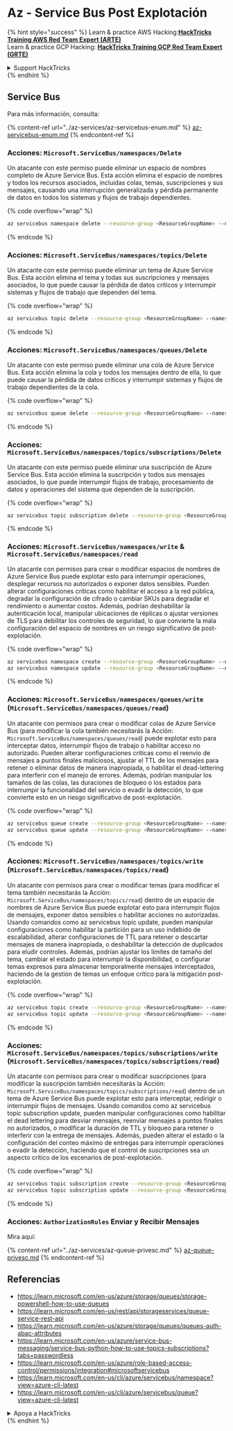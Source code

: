 # Az - Service Bus Post Explotación

{% hint style="success" %}
Learn & practice AWS Hacking:<img src="../../.gitbook/assets/image (1) (1).png" alt="" data-size="line">[**HackTricks Training AWS Red Team Expert (ARTE)**](https://training.hacktricks.xyz/courses/arte)<img src="../../.gitbook/assets/image (1) (1).png" alt="" data-size="line">\
Learn & practice GCP Hacking: <img src="../../.gitbook/assets/image (2).png" alt="" data-size="line">[**HackTricks Training GCP Red Team Expert (GRTE)**<img src="../../.gitbook/assets/image (2).png" alt="" data-size="line">](https://training.hacktricks.xyz/courses/grte)

<details>

<summary>Support HackTricks</summary>

* Check the [**subscription plans**](https://github.com/sponsors/carlospolop)!
* **Join the** 💬 [**Discord group**](https://discord.gg/hRep4RUj7f) or the [**telegram group**](https://t.me/peass) or **follow** us on **Twitter** 🐦 [**@hacktricks\_live**](https://twitter.com/hacktricks\_live)**.**
* **Share hacking tricks by submitting PRs to the** [**HackTricks**](https://github.com/carlospolop/hacktricks) and [**HackTricks Cloud**](https://github.com/carlospolop/hacktricks-cloud) github repos.

</details>
{% endhint %}

## Service Bus

Para más información, consulta:

{% content-ref url="../az-services/az-servicebus-enum.md" %}
[az-servicebus-enum.md](../az-services/az-servicebus-enum.md)
{% endcontent-ref %}

### Acciones: `Microsoft.ServiceBus/namespaces/Delete`

Un atacante con este permiso puede eliminar un espacio de nombres completo de Azure Service Bus. Esta acción elimina el espacio de nombres y todos los recursos asociados, incluidas colas, temas, suscripciones y sus mensajes, causando una interrupción generalizada y pérdida permanente de datos en todos los sistemas y flujos de trabajo dependientes. 

{% code overflow="wrap" %}
```bash
az servicebus namespace delete --resource-group <ResourceGroupName> --name <NamespaceName>
```
{% endcode %}

### Acciones: `Microsoft.ServiceBus/namespaces/topics/Delete`

Un atacante con este permiso puede eliminar un tema de Azure Service Bus. Esta acción elimina el tema y todas sus suscripciones y mensajes asociados, lo que puede causar la pérdida de datos críticos y interrumpir sistemas y flujos de trabajo que dependen del tema.

{% code overflow="wrap" %}
```bash
az servicebus topic delete --resource-group <ResourceGroupName> --namespace-name <NamespaceName> --name <TopicName>
```
{% endcode %}

### Acciones: `Microsoft.ServiceBus/namespaces/queues/Delete`

Un atacante con este permiso puede eliminar una cola de Azure Service Bus. Esta acción elimina la cola y todos los mensajes dentro de ella, lo que puede causar la pérdida de datos críticos y interrumpir sistemas y flujos de trabajo dependientes de la cola.

{% code overflow="wrap" %}
```bash
az servicebus queue delete --resource-group <ResourceGroupName> --namespace-name <NamespaceName> --name <QueueName>
```
{% endcode %}

### Acciones: `Microsoft.ServiceBus/namespaces/topics/subscriptions/Delete`

Un atacante con este permiso puede eliminar una suscripción de Azure Service Bus. Esta acción elimina la suscripción y todos sus mensajes asociados, lo que puede interrumpir flujos de trabajo, procesamiento de datos y operaciones del sistema que dependen de la suscripción.

{% code overflow="wrap" %}
```bash
az servicebus topic subscription delete --resource-group <ResourceGroupName> --namespace-name <NamespaceName> --topic-name <TopicName> --name <SubscriptionName>
```
{% endcode %}

### Acciones: `Microsoft.ServiceBus/namespaces/write` & `Microsoft.ServiceBus/namespaces/read`

Un atacante con permisos para crear o modificar espacios de nombres de Azure Service Bus puede explotar esto para interrumpir operaciones, desplegar recursos no autorizados o exponer datos sensibles. Pueden alterar configuraciones críticas como habilitar el acceso a la red pública, degradar la configuración de cifrado o cambiar SKUs para degradar el rendimiento o aumentar costos. Además, podrían deshabilitar la autenticación local, manipular ubicaciones de réplicas o ajustar versiones de TLS para debilitar los controles de seguridad, lo que convierte la mala configuración del espacio de nombres en un riesgo significativo de post-explotación.

{% code overflow="wrap" %}
```bash
az servicebus namespace create --resource-group <ResourceGroupName> --name <NamespaceName> --location <Location>
az servicebus namespace update --resource-group <ResourceGroupName> --name <NamespaceName> --tags <Key=Value>
```
{% endcode %}


### Acciones: `Microsoft.ServiceBus/namespaces/queues/write` (`Microsoft.ServiceBus/namespaces/queues/read`)

Un atacante con permisos para crear o modificar colas de Azure Service Bus (para modificar la cola también necesitarás la Acción: `Microsoft.ServiceBus/namespaces/queues/read`) puede explotar esto para interceptar datos, interrumpir flujos de trabajo o habilitar acceso no autorizado. Pueden alterar configuraciones críticas como el reenvío de mensajes a puntos finales maliciosos, ajustar el TTL de los mensajes para retener o eliminar datos de manera inapropiada, o habilitar el dead-lettering para interferir con el manejo de errores. Además, podrían manipular los tamaños de las colas, las duraciones de bloqueo o los estados para interrumpir la funcionalidad del servicio o evadir la detección, lo que convierte esto en un riesgo significativo de post-explotación.

{% code overflow="wrap" %}
```bash
az servicebus queue create --resource-group <ResourceGroupName> --namespace-name <NamespaceName> --name <QueueName>
az servicebus queue update --resource-group <ResourceGroupName> --namespace-name <NamespaceName> --name <QueueName>
```
{% endcode %}

### Acciones: `Microsoft.ServiceBus/namespaces/topics/write` (`Microsoft.ServiceBus/namespaces/topics/read`)

Un atacante con permisos para crear o modificar temas (para modificar el tema también necesitarás la Acción: `Microsoft.ServiceBus/namespaces/topics/read`) dentro de un espacio de nombres de Azure Service Bus puede explotar esto para interrumpir flujos de mensajes, exponer datos sensibles o habilitar acciones no autorizadas. Usando comandos como az servicebus topic update, pueden manipular configuraciones como habilitar la partición para un uso indebido de escalabilidad, alterar configuraciones de TTL para retener o descartar mensajes de manera inapropiada, o deshabilitar la detección de duplicados para eludir controles. Además, podrían ajustar los límites de tamaño del tema, cambiar el estado para interrumpir la disponibilidad, o configurar temas expresos para almacenar temporalmente mensajes interceptados, haciendo de la gestión de temas un enfoque crítico para la mitigación post-explotación.

{% code overflow="wrap" %}
```bash
az servicebus topic create --resource-group <ResourceGroupName> --namespace-name <NamespaceName> --name <TopicName>
az servicebus topic update --resource-group <ResourceGroupName> --namespace-name <NamespaceName> --name <TopicName>
```
{% endcode %}

### Acciones: `Microsoft.ServiceBus/namespaces/topics/subscriptions/write` (`Microsoft.ServiceBus/namespaces/topics/subscriptions/read`)

Un atacante con permisos para crear o modificar suscripciones (para modificar la suscripción también necesitarás la Acción: `Microsoft.ServiceBus/namespaces/topics/subscriptions/read`) dentro de un tema de Azure Service Bus puede explotar esto para interceptar, redirigir o interrumpir flujos de mensajes. Usando comandos como az servicebus topic subscription update, pueden manipular configuraciones como habilitar el dead lettering para desviar mensajes, reenviar mensajes a puntos finales no autorizados, o modificar la duración de TTL y bloqueo para retener o interferir con la entrega de mensajes. Además, pueden alterar el estado o la configuración del conteo máximo de entregas para interrumpir operaciones o evadir la detección, haciendo que el control de suscripciones sea un aspecto crítico de los escenarios de post-explotación.

{% code overflow="wrap" %}
```bash
az servicebus topic subscription create --resource-group <ResourceGroupName> --namespace-name <NamespaceName> --topic-name <TopicName> --name <SubscriptionName>
az servicebus topic subscription update --resource-group <ResourceGroupName> --namespace-name <NamespaceName> --topic-name <TopicName> --name <SubscriptionName>
```
{% endcode %}


### Acciones: `AuthorizationRules` Enviar y Recibir Mensajes

Mira aquí:

{% content-ref url="../az-services/az-queue-privesc.md" %}
[az-queue-privesc.md](../az-services/az-queue-privesc.md)
{% endcontent-ref %}

## Referencias

* https://learn.microsoft.com/en-us/azure/storage/queues/storage-powershell-how-to-use-queues
* https://learn.microsoft.com/en-us/rest/api/storageservices/queue-service-rest-api
* https://learn.microsoft.com/en-us/azure/storage/queues/queues-auth-abac-attributes
* https://learn.microsoft.com/en-us/azure/service-bus-messaging/service-bus-python-how-to-use-topics-subscriptions?tabs=passwordless
* https://learn.microsoft.com/en-us/azure/role-based-access-control/permissions/integration#microsoftservicebus
* https://learn.microsoft.com/en-us/cli/azure/servicebus/namespace?view=azure-cli-latest
* https://learn.microsoft.com/en-us/cli/azure/servicebus/queue?view=azure-cli-latest

<details>

<summary>Apoya a HackTricks</summary>

* Revisa los [**planes de suscripción**](https://github.com/sponsors/carlospolop)!
* **Únete al** 💬 [**grupo de Discord**](https://discord.gg/hRep4RUj7f) o al [**grupo de telegram**](https://t.me/peass) o **síguenos** en **Twitter** 🐦 [**@hacktricks\_live**](https://twitter.com/hacktricks_live)**.**
* **Comparte trucos de hacking enviando PRs a los** [**HackTricks**](https://github.com/carlospolop/hacktricks) y [**HackTricks Cloud**](https://github.com/carlospolop/hacktricks-cloud) repositorios de github.

</details>
{% endhint %}
